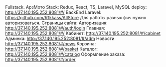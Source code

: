 

Fullstack. АрзМото
Stack: Redux, React, TS, Laravel, MySQL
deploy: http://37.140.195.252:8081/#/
BackEnd Laravel: https://github.com/R1kkass/AllStore
Для работы разных фич нужно авторизоваться.
Страницы сайта:
Авторизация: http://37.140.195.252:8081/#/auth/login
Главная: http://37.140.195.252:8081/#/
Кабинет: http://37.140.195.252:8081/#/cabinet
Админка: http://37.140.195.252:8081/#/adm
Новости: http://37.140.195.252:8081/#/news
Корзина: http://37.140.195.252:8081/#/basket
Каталог: http://37.140.195.252:8081/#/catalog
Оформление заказа: http://37.140.195.252:8081/#/order
